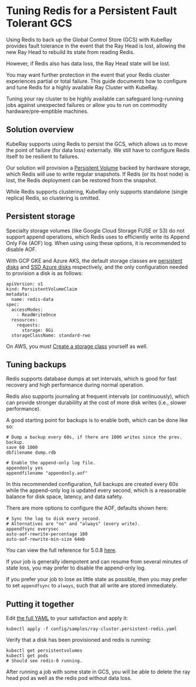 # Tuning Redis for a Persistent Fault Tolerant GCS

Using Redis to back up the Global Control Store (GCS) with KubeRay provides
fault tolerance in the event that the Ray Head is lost, allowing the new Ray
Head to rebuild its state from reading Redis.

However, if Redis also has data loss, the Ray Head state will be lost.

You may want further protection in the event that your Redis cluster experiences
partial or total failure. This guide documents how to configure and tune Redis
for a highly available Ray Cluster with KubeRay.

Tuning your ray cluster to be highly available can safeguard long-running jobs
against unexpected failures or allow you to run on commodity
hardware/pre-emptible machines.

## Solution overview

KubeRay supports using Redis to persist the GCS, which allows us to move the
point of failure (for data loss) externally. We still have to configure Redis
itself to be resilient to failures.

Our solution will provision a [Persistent
Volume](https://kubernetes.io/docs/concepts/storage/persistent-volumes/) backed
by hardware storage, which Redis will use to write regular snapshots. If Redis
(or its host node) is lost, the Redis deployment can be restored from the
snapshot.

While Redis supports clustering, KubeRay only supports standalone (single
replica) Redis, so clustering is omitted.

## Persistent storage

Specialty storage volumes (like Google Cloud Storage FUSE or S3) do not support
append operations, which Redis uses to efficiently write its Append Only File
(AOF) log. When using using these options, it is recommended to disable AOF.

With GCP GKE and Azure AKS, the default storage classes are [persistent
disks](https://cloud.google.com/kubernetes-engine/docs/concepts/persistent-volumes)
and [SSD Azure
disks](https://learn.microsoft.com/en-us/azure/aks/azure-csi-disk-storage-provision)
respectively, and the only configuration needed to provision a disk is as
follows:

```
apiVersion: v1
kind: PersistentVolumeClaim
metadata:
  name: redis-data
spec:
  accessModes:
    - ReadWriteOnce
  resources:
    requests:
      storage: 8Gi
  storageClassName: standard-rwo
```

On AWS, you must [Create a storage
class](https://docs.aws.amazon.com/eks/latest/userguide/create-storage-class.html)
yourself as well.

## Tuning backups

Redis supports database dumps at set intervals, which is good for fast recovery
and high performance during normal operation.

Redis also supports journaling at frequent intervals (or continuously), which
can provide stronger durabililty at the cost of more disk writes (i.e., slower
performance).

A good starting point for backups is to enable both, which can be done like so:

```
# Dump a backup every 60s, if there are 1000 writes since the prev. backup.
save 60 1000
dbfilename dump.rdb

# Enable the append-only log file.
appendonly yes
appendfilename "appendonly.aof"

```

In this recommended configuration, full backups are created every 60s while the
append-only log is updated every second, which is a reasonable balance for disk
space, latency, and data safety.

There are more options to configure the AOF, defaults shown here:

```
# Sync the log to disk every second.
# Alternatives are "no" and "always" (every write).
appendfsync everysec
auto-aof-rewrite-percentage 100
auto-aof-rewrite-min-size 64mb
```

You can view the full reference for 5.0.8
[here](https://raw.githubusercontent.com/redis/redis/refs/tags/7.4.0/redis.conf).


If your job is generally idempotent and can resume from several minutes of state
loss, you may prefer to disable the append-only log.

If you prefer your job to lose as little state as possible, then you may prefer
to set `appendfsync` to `always`, such that all write are stored immediately.

## Putting it together

Edit [the full
YAML](https://github.com/ray-project/kuberay/blob/master/config/samples/ray-cluster.persistent-redis.yaml)
to your satisfaction and apply it:

```
kubectl apply -f config/samples/ray-cluster.persistent-redis.yaml
```

Verify that a disk has been provisioned and redis is running:

```
kubectl get persistentvolumes
kubectl get pods
# Should see redis-0 running.
```

After running a job with some state in GCS, you will be able to delete the ray
head pod as well as the redis pod without data loss.
